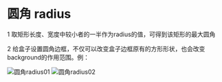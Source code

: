 # 圆角 radius

1 取矩形长度、宽度中较小者的一半作为radius的值，可得到该矩形的最大圆角

2 给盒子设置圆角边框，不仅可以改变盒子边框原有的方形形状，也会改变background的作用范围。例：

![圆角radius01](http://image.newarea.site/20230726/yuanjiaoradius01.png "圆角radius01")
![圆角radius02](http://image.newarea.site/20230726/yuanjiaoradius02.png "圆角radius02")